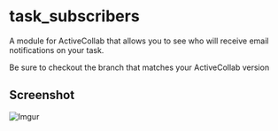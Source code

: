 task_subscribers
===============

A module for ActiveCollab that allows you to see who will receive email notifications on your task.

Be sure to checkout the branch that matches your ActiveCollab version

## Screenshot ##
![Imgur](http://i.imgur.com/zHFNMyk.png)